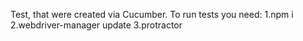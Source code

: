 Test, that were created via Cucumber. To run tests you need:
1.npm i
2.webdriver-manager update
3.protractor